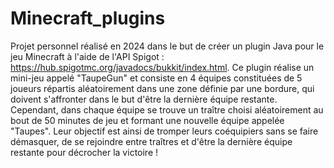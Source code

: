# Minecraft_plugins

Projet personnel réalisé en 2024 dans le but de créer un plugin Java pour le jeu Minecraft à l'aide de l'API Spigot : https://hub.spigotmc.org/javadocs/bukkit/index.html.
Ce plugin réalise un mini-jeu appelé "TaupeGun" et consiste en 4 équipes constituées de 5 joueurs répartis aléatoirement dans une zone définie par une bordure, qui doivent s'affronter dans le but d'être la dernière équipe restante.
Cependant, dans chaque équipe se trouve un traître choisi aléatoirement au bout de 50 minutes de jeu et formant une nouvelle équipe appelée "Taupes". Leur objectif est ainsi de tromper leurs coéquipiers sans se faire démasquer, de se rejoindre entre traîtres et d'être la dernière équipe restante pour décrocher la victoire !
